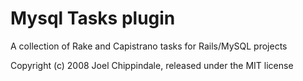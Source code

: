 # Mysql Tasks plugin

A collection of Rake and Capistrano tasks for Rails/MySQL projects

Copyright (c) 2008 Joel Chippindale, released under the MIT license
